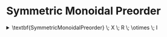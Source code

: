 # Symmetric Monoidal Preorder

<details>

<summary><span class="math">\textbf{SymmetricMonoidalPreorder} \; X \; R \; \otimes \; I</span></summary>

***

$$\textbf{MonoidalPreorder} \; X \; R \; \otimes \; I$$

$$\textbf{Symmetric} \; X \; \otimes$$

***

```
pred SymmetricMonoidalPreorder(X: set univ, R: univ->univ, op: univ->univ->univ, I: univ) {
  MonoidalPreorder[X,R,op,I]
  Symmetric[X,op]
}
```

</details>

